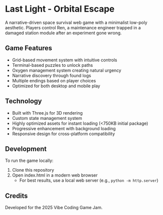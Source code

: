 # Last Light - Orbital Escape

A narrative-driven space survival web game with a minimalist low-poly aesthetic. Players control Ren, a maintenance engineer trapped in a damaged station module after an experiment gone wrong.

## Game Features

- Grid-based movement system with intuitive controls
- Terminal-based puzzles to unlock paths
- Oxygen management system creating natural urgency
- Narrative discovery through found logs
- Multiple endings based on player choices
- Optimized for both desktop and mobile play

## Technology

- Built with Three.js for 3D rendering
- Custom state management system
- Highly optimized assets for instant loading (<750KB initial package)
- Progressive enhancement with background loading
- Responsive design for cross-platform compatibility

## Development

To run the game locally:

1. Clone this repository
2. Open index.html in a modern web browser
   - For best results, use a local web server (e.g., `python -m http.server`)

## Credits

Developed for the 2025 Vibe Coding Game Jam.